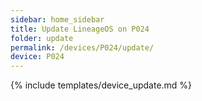 ```yaml
---
sidebar: home_sidebar
title: Update LineageOS on P024
folder: update
permalink: /devices/P024/update/
device: P024
---
```

{% include templates/device_update.md %}
